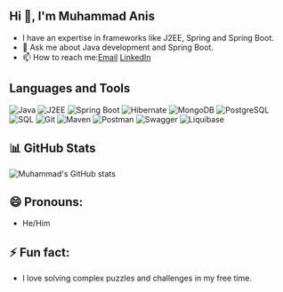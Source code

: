 ## Hi 👋, I'm Muhammad Anis
-  I have an expertise in frameworks like J2EE, Spring and Spring Boot.
- 💬 Ask me about Java development and Spring Boot.
- 📫 How to reach me:[Email](https://mail.google.com/mail/muhammadanis16734@gmail.com) [LinkedIn](https://www.linkedin.com/in/muhammadaaanis)


## Languages and Tools ##
![Java](https://img.shields.io/badge/Java-ED8B00?style=for-the-badge&logo=java&logoColor=white)
![J2EE](https://img.shields.io/badge/J2EE-5382A1?style=for-the-badge&logo=java&logoColor=white)
![Spring Boot](https://img.shields.io/badge/Spring%20Boot-6DB33F?style=for-the-badge&logo=spring&logoColor=white)
![Hibernate](https://img.shields.io/badge/Hibernate-59666C?style=for-the-badge&logo=hibernate&logoColor=white)
![MongoDB](https://img.shields.io/badge/MongoDB-47A248?style=for-the-badge&logo=mongodb&logoColor=white)
![PostgreSQL](https://img.shields.io/badge/PostgreSQL-4169E1?style=for-the-badge&logo=postgresql&logoColor=white)
![SQL](https://img.shields.io/badge/SQL-4479A1?style=for-the-badge&logo=postgresql&logoColor=white)
![Git](https://img.shields.io/badge/Git-F05032?style=for-the-badge&logo=git&logoColor=white)
![Maven](https://img.shields.io/badge/Maven-C71A36?style=for-the-badge&logo=apache-maven&logoColor=white)
![Postman](https://img.shields.io/badge/Postman-FF6C37?style=for-the-badge&logo=postman&logoColor=white)
![Swagger](https://img.shields.io/badge/Swagger-85EA2D?style=for-the-badge&logo=swagger&logoColor=white)
![Liquibase](https://img.shields.io/badge/Liquibase-2962FF?style=for-the-badge&logo=liquibase&logoColor=white)



## 📊 GitHub Stats
![Muhammad's GitHub stats](https://github-readme-stats.vercel.app/api?username=muhammadanis418&show_icons=true&theme=dark)

## 😄 Pronouns:
- He/Him

## ⚡ Fun fact:
- I love solving complex puzzles and challenges in my free time.
